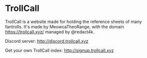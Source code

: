 # TrollCall
TrollCall is a website made for holding the reference sheets of many fantrolls. It's made by MeowcaTheoRange, with the domain https://trollcall.xyz/ managed by @redact4k.

Discord server: http://discord.trollcall.xyz

Get your own TrollCall index: http://signup.trollcall.xyz
